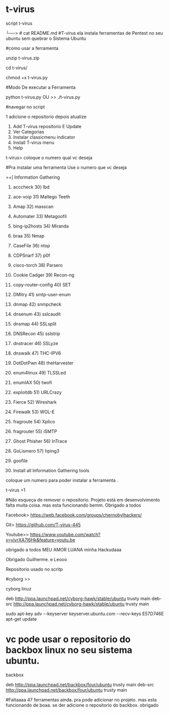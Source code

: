 # t-virus
script t-virus

└──> # cat README.md 
#T-virus ela instala ferramentas de Pentest  no seu ubuntu sem quebrar o Sistema  Ubuntu 

#como usar a ferramenta

unzip t-virus.zip 

cd t-virus/

chmod +x t-virus.py

#Modo De executar a Ferramenta 

python t-virus.py OU >> ./t-virus.py 

#navegar no script 

1 adicione o repositorio depois atualize 

1) Add T-virus repositorio E Update 
2) Ver Categorias 
3) Instalar classicmenu indicator
4) Install T-virus menu
5) Help

t-virus> coloque o numero qual vc deseja

#Pra instalar uma ferramenta Use o numero que  vc deseja 


=+[ Information Gathering

 1) acccheck					30) lbd
 2) ace-voip					31) Maltego Teeth
 3) Amap					32) masscan
 4) Automater					33) Metagoofil
 5) bing-ip2hosts				34) Miranda
 6) braa					35) Nmap
 7) CaseFile					36) ntop
 8) CDPSnarf					37) p0f
 9) cisco-torch					38) Parsero
10) Cookie Cadger				39) Recon-ng
11) copy-router-config				40) SET
12) DMitry					41) smtp-user-enum
13) dnmap					42) snmpcheck
14) dnsenum					43) sslcaudit
15) dnsmap					44) SSLsplit
16) DNSRecon					45) sslstrip
17) dnstracer					46) SSLyze
18) dnswalk					47) THC-IPV6
19) DotDotPwn					48) theHarvester
20) enum4linux					49) TLSSLed
21) enumIAX					50) twofi
22) exploitdb					51) URLCrazy
23) Fierce					52) Wireshark
24) Firewalk					53) WOL-E
25) fragroute					54) Xplico
26) fragrouter					55) iSMTP
27) Ghost Phisher				56) InTrace
28) GoLismero					57) hping3
29) goofile

0) Install all Information Gathering tools
				 
						
coloque um numero para poder instalar a ferramenta .

t-virus >1

#Não esqueça de remover o repositorio. Projeto está em desenvolvimento falta muita coisa. mas esta funcionando bemm. Obrigado a todos

Facebook> https://web.facebook.com/groups/chernobylhackers/

Git> https://github.com/T-virus-445 

Youtube>> https://www.youtube.com/watch?v=yivrXA7l6Hk&feature=youtu.be 

obrigado a todos MEU AMOR LUANA minha Hackudaaa

Obrigado Guilherme. e Leooo 


Repositorio usado no scritp 

#cyborg >> 

cyborg linuz

deb http://ppa.launchpad.net/cyborg-hawk/stable/ubuntu trusty main 
deb-src http://ppa.launchpad.net/cyborg-hawk/stable/ubuntu trusty main

sudo apt-key adv --keyserver keyserver.ubuntu.com --recv-keys E57D746E
apt-get update 

# vc pode usar o repositorio do backbox linux no seu sistema ubuntu. 

backbox

deb http://ppa.launchpad.net/backbox/four/ubuntu  trusty main
deb-src http://ppa.launchpad.net/backbox/four/ubuntu  trusty main

#Faltaaaa 47 ferramentas ainda. pra pode adicionar no projeto. mas esta funcionando de boaa. 
se der adicione o repositorio do backbox. obrigado 
